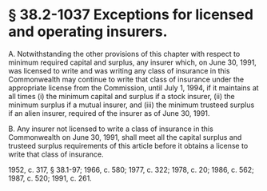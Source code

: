 # § 38.2-1037 Exceptions for licensed and operating insurers.

<p>A. Notwithstanding the other provisions of this chapter with respect to minimum required capital and surplus, any insurer which, on June 30, 1991, was licensed to write and was writing any class of insurance in this Commonwealth may continue to write that class of insurance under the appropriate license from the Commission, until July 1, 1994, if it maintains at all times (i) the minimum capital and surplus if a stock insurer, (ii) the minimum surplus if a mutual insurer, and (iii) the minimum trusteed surplus if an alien insurer, required of the insurer as of June 30, 1991.</p><p>B. Any insurer not licensed to write a class of insurance in this Commonwealth on June 30, 1991, shall meet all the capital surplus and trusteed surplus requirements of this article before it obtains a license to write that class of insurance.</p><p>1952, c. 317, § 38.1-97; 1966, c. 580; 1977, c. 322; 1978, c. 20; 1986, c. 562; 1987, c. 520; 1991, c. 261.</p>